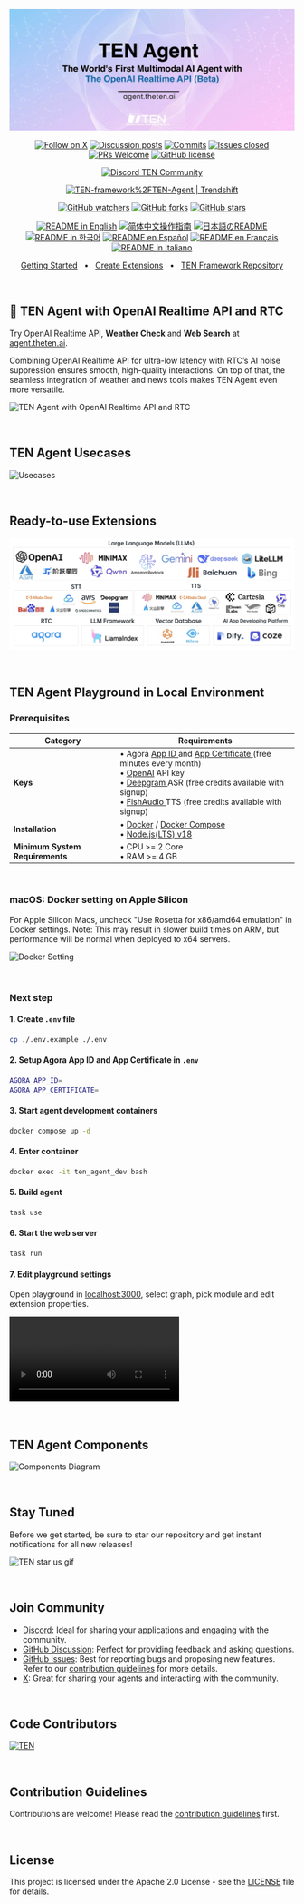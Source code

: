![TEN Agent banner](https://github.com/TEN-framework/docs/blob/main/assets/jpg/banner.jpg?raw=true)

<div align="center">

[![Follow on X](https://img.shields.io/twitter/follow/TenFramework?logo=X&color=%20%23f5f5f5)](https://twitter.com/intent/follow?screen_name=TenFramework)
[![Discussion posts](https://img.shields.io/github/discussions/TEN-framework/ten-agent?labelColor=%20%23FDB062&color=%20%23f79009)](https://github.com/TEN-framework/ten-agent/discussions/)
[![Commits](https://img.shields.io/github/commit-activity/m/TEN-framework/ten-agent?labelColor=%20%237d89b0&color=%20%235d6b98)](https://github.com/TEN-framework/ten-agent/graphs/commit-activity)
[![Issues closed](https://img.shields.io/github/issues-search?query=repo%3ATEN-framework%2Ften-agent%20is%3Aclosed&label=issues%20closed&labelColor=green&color=green)](https://github.com/TEN-framework/ten-agent/issues)
[![PRs Welcome](https://img.shields.io/badge/PRs-welcome-brightgreen.svg?style=flat-square)](https://github.com/TEN-framework/ten-agent/pulls)
[![GitHub license](https://img.shields.io/badge/License-Apache_2.0-blue.svg?labelColor=%20%23155EEF&color=%20%23528bff)](https://github.com/TEN-framework/ten-agent/blob/main/LICENSE)

[![Discord TEN Community](https://dcbadge.vercel.app/api/server/VnPftUzAMJ)](https://discord.gg/VnPftUzAMJ)

<a href="https://trendshift.io/repositories/11978" target="_blank"><img src="https://trendshift.io/api/badge/repositories/11978" alt="TEN-framework%2FTEN-Agent | Trendshift" style="width: 250px; height: 55px;" width="250" height="55"/></a>

[![GitHub watchers](https://img.shields.io/github/watchers/TEN-framework/ten-agent?style=social&label=Watch)](https://GitHub.com/TEN-framework/ten-agent/watchers/?WT.mc_id=academic-105485-koreyst)
[![GitHub forks](https://img.shields.io/github/forks/TEN-framework/ten-agent?style=social&label=Fork)](https://GitHub.com/TEN-framework/ten-agent/network/?WT.mc_id=academic-105485-koreyst)
[![GitHub stars](https://img.shields.io/github/stars/TEN-framework/ten-agent?style=social&label=Star)](https://GitHub.com/TEN-framework/ten-agent/stargazers/?WT.mc_id=academic-105485-koreyst)

<a href="https://github.com/TEN-framework/ten-agent/blob/main/README.md"><img alt="README in English" src="https://img.shields.io/badge/English-lightgrey"></a>
<a href="https://github.com/ten-framework/ten-agent/blob/main/docs/readmes/README-CN.md"><img alt="简体中文操作指南" src="https://img.shields.io/badge/简体中文-lightgrey"></a>
<a href="https://github.com/ten-framework/ten-agent/blob/main/docs/readmes/README-JP.md"><img alt="日本語のREADME" src="https://img.shields.io/badge/日本語-lightgrey"></a>
<a href="https://github.com/ten-framework/ten-agent/blob/main/docs/readmes/README-KR.md"><img alt="README in 한국어" src="https://img.shields.io/badge/한국어-lightgrey"></a>
<a href="https://github.com/ten-framework/ten-agent/blob/main/docs/readmes/README-ES.md"><img alt="README en Español" src="https://img.shields.io/badge/Español-lightgrey"></a>
<a href="https://github.com/ten-framework/ten-agent/blob/main/docs/readmes/README-FR.md"><img alt="README en Français" src="https://img.shields.io/badge/Français-lightgrey"></a>
<a href="https://github.com/ten-framework/ten-agent/blob/main/docs/readmes/README-IT.md"><img alt="README in Italiano" src="https://img.shields.io/badge/Italiano-lightgrey"></a>

[Getting Started](https://doc.theten.ai/ten-agent/getting_started)
<span>&nbsp;&nbsp;•&nbsp;&nbsp;</span>
[Create Extensions](https://doc.theten.ai/ten-agent/create_a_hello_world_extension)
<span>&nbsp;&nbsp;•&nbsp;&nbsp;</span>
[TEN Framework Repository](https://github.com/TEN-framework/ten_framework)

</div>

<br>
<h2>🎉 TEN Agent with OpenAI Realtime API and RTC</h2>

Try OpenAI Realtime API, **Weather Check** and **Web Search** at [agent.theten.ai](https://agent.theten.ai).

Combining OpenAI Realtime API for ultra-low latency with RTC’s AI noise suppression ensures smooth, high-quality interactions. On top of that, the seamless integration of weather and news tools makes TEN Agent even more versatile. 

![TEN Agent with OpenAI Realtime API and RTC](https://github.com/TEN-framework/docs/blob/main/assets/gif/weather-and-news.gif?raw=true)

<br>
<h2>TEN Agent Usecases</h2>

![Usecases](https://github.com/TEN-framework/docs/blob/main/assets/jpg/usecases.jpg?raw=true)

<!-- <br>
<h2>TEN Agent Features</h2>

* **OpenAI Realtime API and RTC Integration**:
TEN Agent seamlessly integrates OpenAI's Realtime API with RTC capabilities, enabling natural, responsive conversations with ultra-low latency and high-quality audio processing.

* **High-Performance Real-Time Multimodal Interactions**:
Offers high-performance, low-latency solutions for complex audio-visual AI applications.

* **Multi-Language and Multi-Platform Support** :
Supports extension development in C++, Go, Python, etc. Runs on Windows, Mac, Linux, and mobile devices.

* **Edge-Cloud Integration**:
Flexibly combines edge and cloud-deployed extensions, balancing privacy, cost, and performance.

* **Flexibility Beyond Model Limitations**:
Easily build complex AI applications through simple drag-and-drop programming, integrating audio-visual tools, databases, RAG, and more.

* **Real-Time Agent State Management**:
Manages and adjusts agent behavior in real-time for dynamic responsiveness. -->

<br>
<h2>Ready-to-use Extensions</h2>

![Ready-to-use Extensions](https://github.com/TEN-framework/docs/blob/main/assets/jpg/extensions.jpg?raw=true)


<br>
<h2>TEN Agent Playground in Local Environment</h2>

### Prerequisites

| Category | Requirements |
|----------|-------------|
| **Keys** | • Agora [ App ID ](https://docs.agora.io/en/video-calling/get-started/manage-agora-account?platform=web#create-an-agora-project) and [ App Certificate ](https://docs.agora.io/en/video-calling/get-started/manage-agora-account?platform=web#create-an-agora-project)(free minutes every month) <br>• [OpenAI](https://openai.com/index/openai-api/) API key<br>• [ Deepgram ](https://deepgram.com/) ASR (free credits available with signup)<br>• [ FishAudio ](https://fish.audio/) TTS (free credits available with signup)|
| **Installation** | • [Docker](https://www.docker.com/) / [Docker Compose](https://docs.docker.com/compose/)<br>• [Node.js(LTS) v18](https://nodejs.org/en) |
| **Minimum System Requirements** | • CPU >= 2 Core<br>• RAM >= 4 GB |

<!-- <br>

### Windows settings(MUST READ)

On Windows, Git automatically adds a carriage return(\r) at the end of each line, which causes the `agents/bin/start: not found` error when running the server.

**If you encounter this issue**, follow these steps:
1. Completely remove the current project folder
2. Run the following command to disable Git's auto CRLF:

```bash
git config --global core.autocrlf false
``` -->

<!-- 3. Re-clone the project and start the process again -->

<br>

### macOS: Docker setting on Apple Silicon

For Apple Silicon Macs, uncheck "Use Rosetta for x86/amd64 emulation" in Docker settings. Note: This may result in slower build times on ARM, but performance will be normal when deployed to x64 servers.

![Docker Setting](https://github.com/TEN-framework/docs/blob/main/assets/gif/docker_setting.gif?raw=true)

<br>

### Next step

#### 1. Create `.env` file

```bash
cp ./.env.example ./.env
```

#### 2. Setup Agora App ID and App Certificate in `.env`

```bash
AGORA_APP_ID=
AGORA_APP_CERTIFICATE=
```

#### 3. Start agent development containers
```bash
docker compose up -d
```

#### 4. Enter container
```bash
docker exec -it ten_agent_dev bash
```

#### 5. Build agent 
```bash
task use
```

#### 6. Start the web server
```bash
task run
```

#### 7. Edit playground settings
Open playground in [localhost:3000]( http://localhost:3000 ), select graph, pick module and edit extension properties.

![watch this video](https://raw.githubusercontent.com/TEN-framework/docs/main/assets/vids/module-example.mov)

<br>
<h2>TEN Agent Components</h2>

![Components Diagram](https://github.com/TEN-framework/docs/blob/main/assets/jpg/diagram.jpg?raw=true)

<br>
<h2>Stay Tuned</h2>

Before we get started, be sure to star our repository and get instant notifications for all new releases!

![TEN star us gif](https://github.com/TEN-framework/docs/blob/main/assets/gif/star_us_2.gif?raw=true)

<br>

<h2>Join Community</h2>

- [Discord](https://discord.gg/VnPftUzAMJ): Ideal for sharing your applications and engaging with the community.
- [GitHub Discussion](https://github.com/TEN-framework/ten-agent/discussions): Perfect for providing feedback and asking questions.
- [GitHub Issues](https://github.com/TEN-framework/ten-agent/issues): Best for reporting bugs and proposing new features. Refer to our [contribution guidelines](./docs/code-of-conduct/contributing.md) for more details.
- [X](https://img.shields.io/twitter/follow/TenFramework?logo=X&color=%20%23f5f5f5): Great for sharing your agents and interacting with the community.


 <br>
 <h2>Code Contributors</h2>

[![TEN](https://contrib.rocks/image?repo=TEN-framework/ten-agent)](https://github.com/TEN-framework/ten-agent/graphs/contributors)

<br>
<h2>Contribution Guidelines</h2>

Contributions are welcome! Please read the [contribution guidelines](./docs/code-of-conduct/contributing.md) first.

<br>
<h2>License</h2>

This project is licensed under the Apache 2.0 License - see the [LICENSE](LICENSE) file for details.
